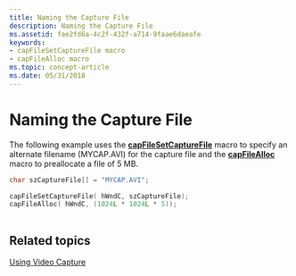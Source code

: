 ```yaml
---
title: Naming the Capture File
description: Naming the Capture File
ms.assetid: fae2fd6a-4c2f-432f-a714-9faae6daeafe
keywords:
- capFileSetCaptureFile macro
- capFileAlloc macro
ms.topic: concept-article
ms.date: 05/31/2018
---
```


# Naming the Capture File

The following example uses the [**capFileSetCaptureFile**](/windows/desktop/api/Vfw/nf-vfw-capfilesetcapturefile) macro to specify an alternate filename (MYCAP.AVI) for the capture file and the [**capFileAlloc**](/windows/desktop/api/Vfw/nf-vfw-capfilealloc) macro to preallocate a file of 5 MB.


```C++
char szCaptureFile[] = "MYCAP.AVI";

capFileSetCaptureFile( hWndC, szCaptureFile); 
capFileAlloc( hWndC, (1024L * 1024L * 5)); 
 
```



## Related topics

<dl> <dt>

[Using Video Capture](using-video-capture.md)
</dt> </dl>

 

 





